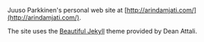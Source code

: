 Juuso Parkkinen's personal web site at [http://arindamjati.com/](http://arindamjati.com/).

The site uses the [Beautiful Jekyll](http://deanattali.com/beautiful-jekyll) theme provided by Dean Attali.
